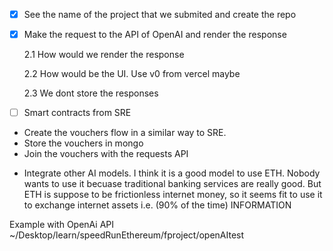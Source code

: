 - [x] See the name of the project that we submited and create the repo

- [x] Make the request to the API of OpenAI and render the response

  2.1 How would we render the response

  2.2 How would be the UI. Use v0 from vercel maybe

  2.3 We dont store the responses

- [ ] Smart contracts from SRE
- Create the vouchers flow in a similar way to SRE.
- Store the vouchers in mongo
- Join the vouchers with the requests API

* Integrate other AI models. I think it is a good model to use ETH. Nobody wants to use it becuase traditional banking services are really good. But ETH is suppose to be frictionless internet money, so it seems fit to use it to exchange internet assets i.e. (90% of the time) INFORMATION

Example with OpenAi API ~/Desktop/learn/speedRunEthereum/fproject/openAItest
